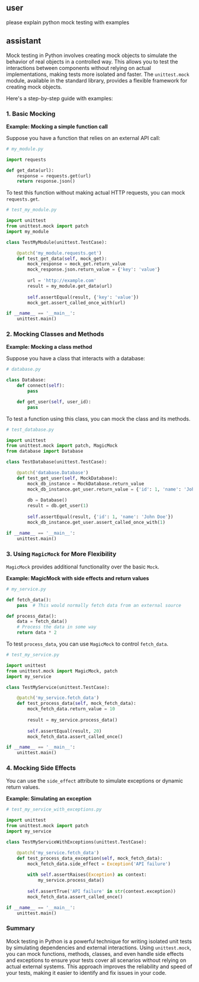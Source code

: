 ## user
please explain python mock testing with examples
## assistant
Mock testing in Python involves creating mock objects to simulate the behavior of real objects in a controlled way. This allows you to test the interactions between components without relying on actual implementations, making tests more isolated and faster. The `unittest.mock` module, available in the standard library, provides a flexible framework for creating mock objects.

Here's a step-by-step guide with examples:

### 1. Basic Mocking

**Example: Mocking a simple function call**

Suppose you have a function that relies on an external API call:

```python
# my_module.py

import requests

def get_data(url):
    response = requests.get(url)
    return response.json()
```

To test this function without making actual HTTP requests, you can mock `requests.get`.

```python
# test_my_module.py

import unittest
from unittest.mock import patch
import my_module

class TestMyModule(unittest.TestCase):

    @patch('my_module.requests.get')
    def test_get_data(self, mock_get):
        mock_response = mock_get.return_value
        mock_response.json.return_value = {'key': 'value'}
        
        url = 'http://example.com'
        result = my_module.get_data(url)
        
        self.assertEqual(result, {'key': 'value'})
        mock_get.assert_called_once_with(url)

if __name__ == '__main__':
    unittest.main()
```

### 2. Mocking Classes and Methods

**Example: Mocking a class method**

Suppose you have a class that interacts with a database:

```python
# database.py

class Database:
    def connect(self):
        pass

    def get_user(self, user_id):
        pass
```

To test a function using this class, you can mock the class and its methods.

```python
# test_database.py

import unittest
from unittest.mock import patch, MagicMock
from database import Database

class TestDatabase(unittest.TestCase):

    @patch('database.Database')
    def test_get_user(self, MockDatabase):
        mock_db_instance = MockDatabase.return_value
        mock_db_instance.get_user.return_value = {'id': 1, 'name': 'John Doe'}
        
        db = Database()
        result = db.get_user(1)
        
        self.assertEqual(result, {'id': 1, 'name': 'John Doe'})
        mock_db_instance.get_user.assert_called_once_with(1)

if __name__ == '__main__':
    unittest.main()
```

### 3. Using `MagicMock` for More Flexibility

`MagicMock` provides additional functionality over the basic `Mock`.

**Example: MagicMock with side effects and return values**

```python
# my_service.py

def fetch_data():
    pass  # This would normally fetch data from an external source

def process_data():
    data = fetch_data()
    # Process the data in some way
    return data * 2
```

To test `process_data`, you can use `MagicMock` to control `fetch_data`.

```python
# test_my_service.py

import unittest
from unittest.mock import MagicMock, patch
import my_service

class TestMyService(unittest.TestCase):

    @patch('my_service.fetch_data')
    def test_process_data(self, mock_fetch_data):
        mock_fetch_data.return_value = 10
        
        result = my_service.process_data()
        
        self.assertEqual(result, 20)
        mock_fetch_data.assert_called_once()

if __name__ == '__main__':
    unittest.main()
```

### 4. Mocking Side Effects

You can use the `side_effect` attribute to simulate exceptions or dynamic return values.

**Example: Simulating an exception**

```python
# test_my_service_with_exceptions.py

import unittest
from unittest.mock import patch
import my_service

class TestMyServiceWithExceptions(unittest.TestCase):

    @patch('my_service.fetch_data')
    def test_process_data_exception(self, mock_fetch_data):
        mock_fetch_data.side_effect = Exception('API failure')
        
        with self.assertRaises(Exception) as context:
            my_service.process_data()
        
        self.assertTrue('API failure' in str(context.exception))
        mock_fetch_data.assert_called_once()

if __name__ == '__main__':
    unittest.main()
```

### Summary

Mock testing in Python is a powerful technique for writing isolated unit tests by simulating dependencies and external interactions. Using `unittest.mock`, you can mock functions, methods, classes, and even handle side effects and exceptions to ensure your tests cover all scenarios without relying on actual external systems. This approach improves the reliability and speed of your tests, making it easier to identify and fix issues in your code.